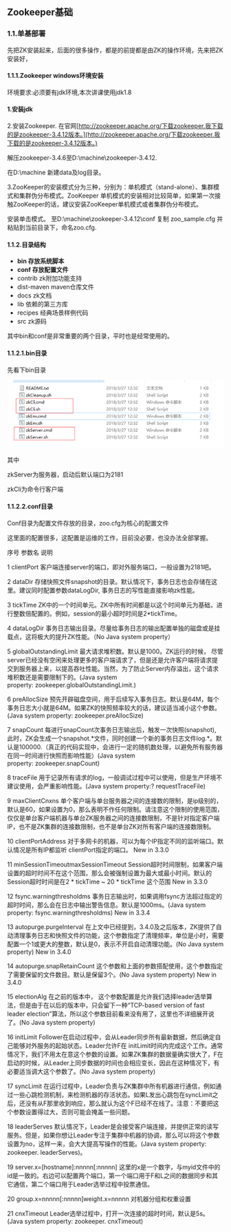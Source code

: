 ## Zookeeper基础

### 1.1.单基部署

先把ZK安装起来，后面的很多操作，都是的前提都是由ZK的操作环境，先来把ZK安装好，

#### 1.1.1.Zookeeper windows环境安装

环境要求:必须要有jdk环境,本次讲课使用jdk1.8

#### 1.安装jdk

2.安装Zookeeper. 在官网[http://zookeeper.apache.org/下载zookeeper.我下载的是zookeeper-3.4.12版本。](http://zookeeper.apache.org/下载zookeeper.我下载的是zookeeper-3.4.12版本。)

解压zookeeper-3.4.6至D:\machine\zookeeper-3.4.12.

在D:\machine 新建data及log目录。

3.ZooKeeper的安装模式分为三种，分别为：单机模式（stand-alone）、集群模式和集群伪分布模式。ZooKeeper 单机模式的安装相对比较简单，如果第一次接触ZooKeeper的话，建议安装ZooKeeper单机模式或者集群伪分布模式。

安装单击模式。 至D:\machine\zookeeper-3.4.12\conf 复制 zoo\_sample.cfg 并粘贴到当前目录下，命名zoo.cfg.

#### 1.1.2.目录结构

* **bin             存放系统脚本**
* **conf            存放配置文件**
* contrib          zk附加功能支持
* dist-maven       maven仓库文件
* docs            zk文档
* lib              依赖的第三方库
* recipes          经典场景样例代码
* src             zk源码

其中bin和conf是非常重要的两个目录，平时也是经常使用的。

#### 1.1.2.1.bin目录

先看下bin目录

![](/assets/21781h2dsgfhg8.png)

其中

zkServer为服务器，启动后默认端口为2181

zkCli为命令行客户端

#### 1.1.2.2.conf目录

Conf目录为配置文件存放的目录，zoo.cfg为核心的配置文件

这里面的配置很多，这配置是运维的工作，目前没必要，也没办法全部掌握。

序号	参数名	说明

1	clientPort	客户端连接server的端口，即对外服务端口，一般设置为2181吧。

2	dataDir	存储快照文件snapshot的目录。默认情况下，事务日志也会存储在这里。建议同时配置参数dataLogDir, 事务日志的写性能直接影响zk性能。

3	tickTime	ZK中的一个时间单元。ZK中所有时间都是以这个时间单元为基础，进行整数倍配置的。例如，session的最小超时时间是2\*tickTime。

4	dataLogDir	事务日志输出目录。尽量给事务日志的输出配置单独的磁盘或是挂载点，这将极大的提升ZK性能。（No Java system property）

5	globalOutstandingLimit	最大请求堆积数。默认是1000。ZK运行的时候， 尽管server已经没有空闲来处理更多的客户端请求了，但是还是允许客户端将请求提交到服务器上来，以提高吞吐性能。当然，为了防止Server内存溢出，这个请求堆积数还是需要限制下的。\(Java system property: zookeeper.globalOutstandingLimit.\)

6	preAllocSize	预先开辟磁盘空间，用于后续写入事务日志。默认是64M，每个事务日志大小就是64M。如果ZK的快照频率较大的话，建议适当减小这个参数。\(Java system property: zookeeper.preAllocSize\)

7	snapCount	每进行snapCount次事务日志输出后，触发一次快照\(snapshot\), 此时，ZK会生成一个snapshot.\*文件，同时创建一个新的事务日志文件log.\*。默认是100000.（真正的代码实现中，会进行一定的随机数处理，以避免所有服务器在同一时间进行快照而影响性能）\(Java system property: zookeeper.snapCount\)

8	traceFile	用于记录所有请求的log，一般调试过程中可以使用，但是生产环境不建议使用，会严重影响性能。\(Java system property:? requestTraceFile\)

9	maxClientCnxns	单个客户端与单台服务器之间的连接数的限制，是ip级别的，默认是60，如果设置为0，那么表明不作任何限制。请注意这个限制的使用范围，仅仅是单台客户端机器与单台ZK服务器之间的连接数限制，不是针对指定客户端IP，也不是ZK集群的连接数限制，也不是单台ZK对所有客户端的连接数限制。

10	clientPortAddress	对于多网卡的机器，可以为每个IP指定不同的监听端口。默认情况是所有IP都监听 clientPort指定的端口。 New in 3.3.0

11	minSessionTimeoutmaxSessionTimeout	Session超时时间限制，如果客户端设置的超时时间不在这个范围，那么会被强制设置为最大或最小时间。默认的Session超时时间是在2 \* tickTime ~ 20 \* tickTime 这个范围 New in 3.3.0

12	fsync.warningthresholdms	事务日志输出时，如果调用fsync方法超过指定的超时时间，那么会在日志中输出警告信息。默认是1000ms。\(Java system property: fsync.warningthresholdms\) New in 3.3.4

13	autopurge.purgeInterval	在上文中已经提到，3.4.0及之后版本，ZK提供了自动清理事务日志和快照文件的功能，这个参数指定了清理频率，单位是小时，需要配置一个1或更大的整数，默认是0，表示不开启自动清理功能。\(No Java system property\) New in 3.4.0

14	autopurge.snapRetainCount	这个参数和上面的参数搭配使用，这个参数指定了需要保留的文件数目。默认是保留3个。\(No Java system property\) New in 3.4.0

15	electionAlg	在之前的版本中， 这个参数配置是允许我们选择leader选举算法，但是由于在以后的版本中，只会留下一种“TCP-based version of fast leader election”算法，所以这个参数目前看来没有用了，这里也不详细展开说了。\(No Java system property\)

16	initLimit	Follower在启动过程中，会从Leader同步所有最新数据，然后确定自己能够对外服务的起始状态。Leader允许F在 initLimit时间内完成这个工作。通常情况下，我们不用太在意这个参数的设置。如果ZK集群的数据量确实很大了，F在启动的时候，从Leader上同步数据的时间也会相应变长，因此在这种情况下，有必要适当调大这个参数了。\(No Java system property\)

17	syncLimit	在运行过程中，Leader负责与ZK集群中所有机器进行通信，例如通过一些心跳检测机制，来检测机器的存活状态。如果L发出心跳包在syncLimit之后，还没有从F那里收到响应，那么就认为这个F已经不在线了。注意：不要把这个参数设置得过大，否则可能会掩盖一些问题。

18	leaderServes	默认情况下，Leader是会接受客户端连接，并提供正常的读写服务。但是，如果你想让Leader专注于集群中机器的协调，那么可以将这个参数设置为no，这样一来，会大大提高写操作的性能。\(Java system property: zookeeper. leaderServes\)。

19	server.x=\[hostname\]:nnnnn\[:nnnnn\]	这里的x是一个数字，与myid文件中的id是一致的。右边可以配置两个端口，第一个端口用于F和L之间的数据同步和其它通信，第二个端口用于Leader选举过程中投票通信。

20	group.x=nnnnn\[:nnnnn\]weight.x=nnnnn	对机器分组和权重设置

21	cnxTimeout	Leader选举过程中，打开一次连接的超时时间，默认是5s。\(Java system property: zookeeper. cnxTimeout\)



